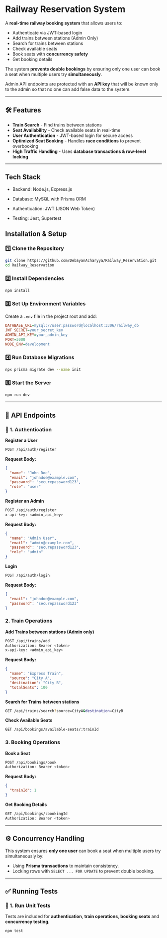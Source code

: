 #  Railway Reservation System

A **real-time railway booking system** that allows users to:
-  Authenticate via JWT-based login   
-  Add trains between stations (Admin Only)
-  Search for trains between stations  
-  Check available seats  
-  Book seats with **concurrency safety**  
-  Get booking details
 

The system **prevents double bookings** by ensuring only one user can book a seat when multiple users try **simultaneously**.

Admin API endpoints are protected with an **API key** that will be known only to the admin so that no one can add false data to the system.


---

## 🛠️ Features

-  **Train Search** - Find trains between stations  
-  **Seat Availability** - Check available seats in real-time  
-  **User Authentication** - JWT-based login for secure access  
-  **Optimized Seat Booking** - Handles **race conditions** to prevent overbooking  
-  **High Traffic Handling** - Uses **database transactions & row-level locking**  

---

## Tech Stack

- Backend: Node.js, Express.js

- Database: MySQL with Prisma ORM

- Authentication: JWT (JSON Web Token)

- Testing: Jest, Supertest

##  Installation & Setup

### 1️⃣ Clone the Repository
```bash
git clone https://github.com/DebayanAcharyya/Railway_Reservation.git
cd Railway_Reservation
```

### 2️⃣ Install Dependencies
```bash
npm install
```

### 3️⃣ Set Up Environment Variables
Create a `.env` file in the project root and add:
```ini
DATABASE_URL=mysql://user:password@localhost:3306/railway_db
JWT_SECRET=your_secret_key
ADMIN_API_KEY=your_admin_key
PORT=3000
NODE_ENV=development
```

### 4️⃣ Run Database Migrations
```bash
npx prisma migrate dev --name init
```

### 5️⃣ Start the Server
```bash
npm run dev
```

---

## 📡 API Endpoints

### 🔑 1. Authentication

**Register a User**

```bash
POST /api/auth/register
```

**Request Body:**
```json
{
  "name": "John Doe",
  "email": "johndoe@example.com",
  "password": "securepassword123",
  "role": "user"
}
```

**Register an Admin**

```bash
POST /api/auth/register
x-api-key: <admin_api_key>
```

**Request Body:**
```json
{
  "name": "Admin User",
  "email": "admin@example.com",
  "password": "securepassword123",
  "role": "admin"
}
```


**Login**

```bash
POST /api/auth/login
```

**Request Body:**
```json
{
  "email": "johndoe@example.com",
  "password": "securepassword123"
}
```

### 2. Train Operations
**Add Trains between stations (Admin only)**

```bash
POST /api/trains/add
Authorization: Bearer <token>
x-api-key: <admin_api_key>
```
**Request Body:**
```json
{
  "name": "Express Train",
  "source": "City A",
  "destination": "City B",
  "totalSeats": 100
}
```

**Search for Trains between stations**  

```bash
GET /api/trains/search?source=CityA&destination=CityB
```

**Check Available Seats**  
```bash
GET /api/bookings/available-seats/:trainId
```

###  3. Booking Operations
**Book a Seat**  
```bash
POST /api/bookings/book
Authorization: Bearer <token>
```
**Request Body:**
```json
{
  "trainId": 1
}
```

**Get Booking Details**  
```bash
GET /api/bookings/:bookingId
Authorization: Bearer <token>
```

---

## ⚙️ Concurrency Handling
This system ensures **only one user** can book a seat when multiple users try simultaneously by:
- Using **Prisma transactions** to maintain consistency.
- Locking rows with `SELECT ... FOR UPDATE` to prevent double booking.


---

## ✅ Running Tests

### 🧪 1. Run Unit Tests
Tests are included for **authentication**, **train operations**, **booking seats** and **concurrency testing**.
```bash
npm test
```




